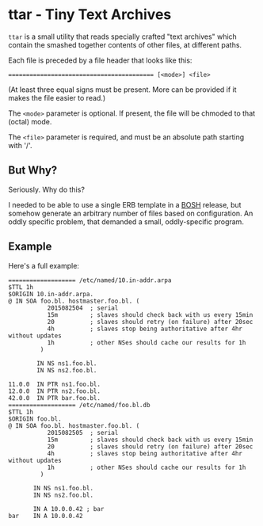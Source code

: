 ttar - Tiny Text Archives
=========================

`ttar` is a small utility that reads specially crafted "text
archives" which contain the smashed together contents of other
files, at different paths.

Each file is preceded by a file header that looks like this:

```
========================================= [<mode>] <file>
```

(At least three equal signs must be present.  More can be provided
if it makes the file easier to read.)

The `<mode>` parameter is optional.  If present, the file will be
chmoded to that (octal) mode.

The `<file>` parameter is required, and must be an absolute path
starting with '/'.

But Why?
--------

Seriously. Why do this?

I needed to be able to use a single ERB template in a
[BOSH][bosh] release, but somehow generate an arbitrary number of
files based on configuration.  An oddly specific problem, that
demanded a small, oddly-specific program.

Example
-------

Here's a full example:

```
=================== /etc/named/10.in-addr.arpa
$TTL 1h
$ORIGIN 10.in-addr.arpa.
@ IN SOA foo.bl. hostmaster.foo.bl. (
           2015082504  ; serial
           15m         ; slaves should check back with us every 15min
           20          ; slaves should retry (on failure) after 20sec
           4h          ; slaves stop being authoritative after 4hr without updates
           1h          ; other NSes should cache our results for 1h
         )

        IN NS ns1.foo.bl.
        IN NS ns2.foo.bl.

11.0.0  IN PTR ns1.foo.bl.
12.0.0  IN PTR ns2.foo.bl.
42.0.0  IN PTR bar.foo.bl.
=================== /etc/named/foo.bl.db
$TTL 1h
$ORIGIN foo.bl.
@ IN SOA foo.bl. hostmaster.foo.bl. (
           2015082505  ; serial
           15m         ; slaves should check back with us every 15min
           20          ; slaves should retry (on failure) after 20sec
           4h          ; slaves stop being authoritative after 4hr without updates
           1h          ; other NSes should cache our results for 1h
         )

       IN NS ns1.foo.bl.
       IN NS ns2.foo.bl.

       IN A 10.0.0.42 ; bar
bar    IN A 10.0.0.42
```

[bosh]: https://bosh.io

